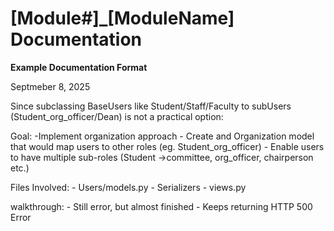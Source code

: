 # [Module#]_[ModuleName] Documentation

**Example Documentation Format**

Septmeber 8, 2025

Since subclassing BaseUsers like Student/Staff/Faculty to subUsers (Student_org_officer/Dean) is not a practical option:

Goal:
    -Implement organization approach
        - Create and Organization model that would map users to other roles (eg. Student_org_officer)
        - Enable users to have multiple sub-roles (Student ->committee, org_officer, chairperson etc.)

Files Involved:
    - Users/models.py
    - Serializers
    - views.py

walkthrough:
    - Still error, but almost finished
    - Keeps returning HTTP 500 Error